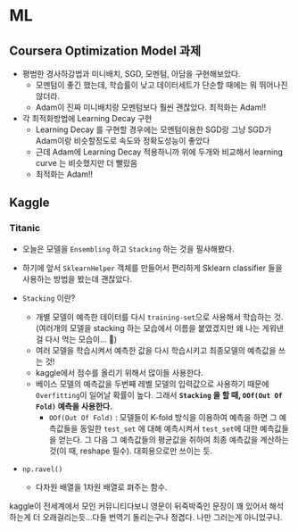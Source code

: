 # ML
## Coursera Optimization Model 과제
- 평범한 경사하강법과 미니배치, SGD, 모멘텀, 아담을 구현해보았다.
    - 모멘텀이 좋긴 했는데, 학습률이 낮고 데이터세트가 단순할 때에는 뭐 뛰어나진 않더라.
    - Adam이 진짜 미니배치랑 모멘텀보다 훨씬 괜찮았다. 최적화는 Adam!!
- 각 최적화방법에 Learning Decay 구현 
    - Learning Decay 를 구현할 경우에는 모멘텀이용한 SGD랑 그냥 SGD가 Adam이랑 비슷할정도로 속도와 정확도성능이 좋았다
    - 근데 Adam에 Learning Decay 적용하니까 위에 두개와 비교해서 learning curve 는 비슷했지만 더 빨랐음
    - 최적화는 Adam!!

## Kaggle
### Titanic
- 오늘은 모델을 `Ensembling` 하고 `Stacking` 하는 것을 필사해봤다.
- 하기에 앞서 `SklearnHelper` 객체를 만들어서 편리하게 Sklearn classifier 들을 사용하는 방법을 봤는데 괜찮았다.

- `Stacking` 이란?
    - 개별 모델이 예측한 데이터를 다시 `training-set`으로 사용해서 학습하는 것. (여러개의 모델을 stacking 하는 모습에서 이름을 붙였겠지만 왜 나는 게워낸걸 다시 먹는 모습이... 🤮)
    - 여러 모델을 학습시켜서 예측한 값을 다시 학습시키고 최종모델의 예측값을 쓰는 것!
    - kaggle에서 점수를 올리기 위해서 많이들 사용한다.
    - 베이스 모델의 예측값을 두번째 레벨 모델의 입력값으로  사용하기 때문에 `Overfitting`이 일어날 확률이 높다. 그래서 **`Stacking` 을 할 때, `OOf(Out Of Fold)` 예측을 사용한다.**
        -  `OOf(Out Of Fold)` : 모델들이 K-fold 방식을 이용하여 예측을 하면 그 예측값들을 동일한 `test_set` 에 대해 예측시켜서 `test_set`에 대한 예측값들을 얻는다. 그 다음 그 예측값들의 평균값을 취하여 최종 예측값을 계산하는 것(이 때, reshape 필수). 대회용으로만 쓰이는 듯.


- `np.ravel()`
    - 다차원 배열을 1차원 배열로 펴주는 함수. 

kaggle이 전세계에서 모인 커뮤니티다보니 영문이 뒤죽박죽인 문장이 꽤 있어서 해석하는게 더 오래걸리는듯...다들 번역기 돌리는구나 정겹다. 나만 그러는게 아니었구나.